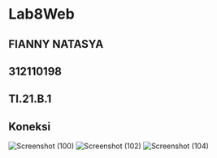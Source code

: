 # Lab8Web

## FIANNY NATASYA ##
## 312110198 ##
## TI.21.B.1 ##


## Koneksi ##
![Screenshot (100)](https://user-images.githubusercontent.com/94009296/205467951-08cb3676-40a0-4988-bfbf-41b47a5d2baa.png)
![Screenshot (102)](https://user-images.githubusercontent.com/94009296/205468042-99c49b21-3e4e-46f3-a8c9-2aa02811f9f4.png)
![Screenshot (104)](https://user-images.githubusercontent.com/94009296/205468121-065c9ffb-b61f-4b49-9ce6-6343d7ebd4c2.png)
